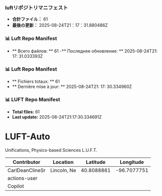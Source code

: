 <!-- LUFT_MANIFEST_JA START -->
### luftリポジトリマニフェスト

-  **合計ファイル：** 61
-  **最後の更新：** 2025-08-24T21：17：31.880486Z
<!-- LUFT_MANIFEST_JA END -->

<!-- LUFT_MANIFEST_RU START -->
### 📊 Luft Repo Manifest

- ** Всего файлов: ** 61
-** Последнее обновление: ** 2025-08-24T21: 17: 31.033393Z
<!-- LUFT_MANIFEST_RU END -->

<!-- LUFT_MANIFEST_FR START -->
### 📊 Luft Repo Manifest

- ** Fichiers totaux: ** 61
- ** Dernière mise à jour: ** 2025-08-24T21: 17: 30.334960Z
<!-- LUFT_MANIFEST_FR END -->

<!-- LUFT_MANIFEST_EN START -->
### 📊 LUFT Repo Manifest

- **Total files:** 61
- **Last update:** 2025-08-24T21:17:30.334691Z

<!-- LUFT_MANIFEST_EN END -->

# LUFT-Auto
Unifications, Physics-based Sciences L.U.F.T.

<!-- LUFT_CONTRIBUTOR_MAP START -->
| Contributor | Location | Latitude | Longitude |
|-------------|----------|----------|-----------|
| CarlDeanClineSr | Lincoln, Ne | 40.8088861 | -96.7077751 |
| actions-user |  |  |  |
| Copilot |  |  |  |

<!-- LUFT_CONTRIBUTOR_MAP END -->

